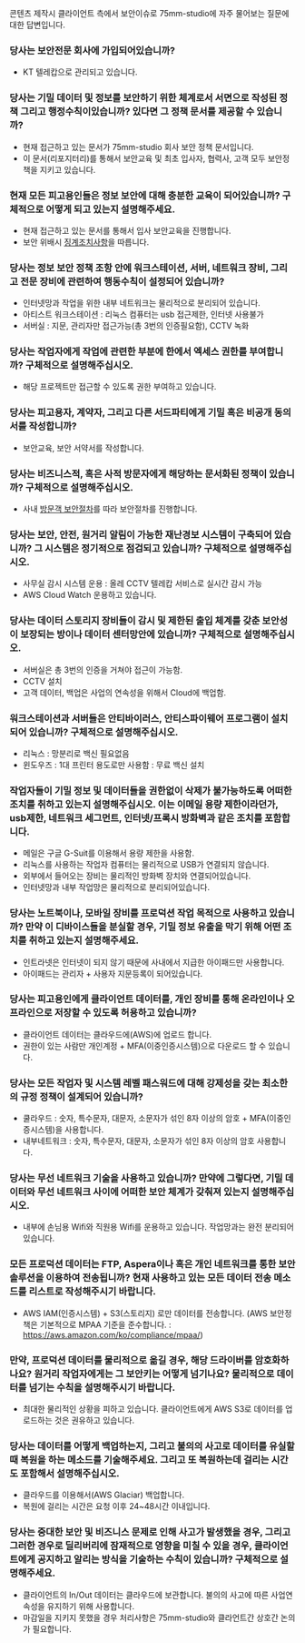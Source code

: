 콘텐츠 제작시 클라이언트 측에서 보안이슈로 75mm-studio에 자주 물어보는 질문에 대한 답변입니다.

### 당사는 보안전문 회사에 가입되어있습니까?

- KT 텔레캅으로 관리되고 있습니다.

### 당사는 기밀 데이터 및 정보를 보안하기 위한 체계로서 서면으로 작성된 정책 그리고 행정수칙이있습니까? 있다면 그 정책 문서를 제공할 수 있습니까?

- 현재 접근하고 있는 문서가 75mm-studio 회사 보안 정책 문서입니다.
- 이 문서(리포지터리)를 통해서 보안교육 및 최초 입사자, 협력사, 고객 모두 보안정책을 지키고 있습니다.

### 현재 모든 피고용인들은 정보 보안에 대해 충분한 교육이 되어있습니까? 구체적으로 어떻게 되고 있는지 설명해주세요.

- 현재 접근하고 있는 문서를 통해서 입사 보안교육을 진행합니다.
- 보안 위배시 [징계조치사항](security_disciplinary_action.md)을 따릅니다.

### 당사는 정보 보안 정책 조항 안에 워크스테이션, 서버, 네트워크 장비, 그리고 전문 장비에 관련하여 행동수칙이 설정되어 있습니까?

- 인터넷망과 작업을 위한 내부 네트워크는 물리적으로 분리되어 있습니다.
- 아티스트 워크스테이션 : 리눅스 컴퓨터는 usb 접근제한, 인터넷 사용불가
- 서버실 : 지문, 관리자만 접근가능(총 3번의 인증필요함), CCTV 녹화

### 당사는 작업자에게 작업에 관련한 부분에 한에서 엑세스 권한를 부여합니까? 구체적으로 설명해주십시오.

- 해당 프로젝트만 접근할 수 있도록 권한 부여하고 있습니다.

### 당사는 피고용자, 계약자, 그리고 다른 서드파티에게 기밀 혹은 비공개 동의서를 작성합니까?

- 보안교육, 보안 서약서를 작성합니다.

### 당사는 비즈니스적, 혹은 사적 방문자에게 해당하는 문서화된 정책이 있습니까? 구체적으로 설명해주십시오.

- 사내 [방문객 보안절차](guest.md)를 따라 보안절차를 진행합니다.

### 당사는 보안, 안전, 원거리 알림이 가능한 재난경보 시스템이 구축되어 있습니까? 그 시스템은 정기적으로 점검되고 있습니까? 구체적으로 설명해주십시오.

- 사무실 감시 시스템 운용 : 올레 CCTV 텔레캅 서비스로 실시간 감시 가능
- AWS Cloud Watch 운용하고 있습니다.

### 당사는 데이터 스토리지 장비들이 감시 및 제한된 출입 체계를 갖춘 보안성이 보장되는 방이나 데이터 센터망안에 있습니까? 구체적으로 설명해주십시오.

- 서버실은 총 3번의 인증을 거쳐야 접근이 가능함.
- CCTV 설치
- 고객 데이터, 백업은 사업의 연속성을 위해서 Cloud에 백업함.


### 워크스테이션과 서버들은 안티바이러스, 안티스파이웨어 프로그램이 설치되어 있습니까? 구체적으로 설명해주십시오.

- 리눅스 : 망분리로 백신 필요없음
- 윈도우즈 : 1대 프린터 용도로만 사용함 : 무료 백신 설치

### 작업자들이 기밀 정보 및 데이터들을 권한없이 삭제가 불가능하도록 어떠한 조치를 취하고 있는지 설명해주십시오. 이는 이메일 용량 제한이라던가, usb제한, 네트워크 세그먼트, 인터넷/프록시 방화벽과 같은 조치를 포함합니다. 

- 메일은 구글 G-Suit를 이용해서 용량 제한을 사용함.
- 리눅스를 사용하는 작업자 컴퓨터는 물리적으로 USB가 연결되지 않습니다.
- 외부에서 들어오는 장비는 물리적인 방화벽 장치와 연결되어있습니다.
- 인터넷망과 내부 작업망은 물리적으로 분리되어있습니다.

### 당사는 노트북이나, 모바일 장비를 프로덕션 작업 목적으로 사용하고 있습니까? 만약 이 디바이스들을 분실할 경우, 기밀 정보 유출을 막기 위해 어떤 조치를 취하고 있는지 설명해주세요.

- 인트라넷은 인터넷이 되지 않기 때문에 사내에서 지급한 아이패드만 사용합니다.
- 아이패드는 관리자 + 사용자 지문등록이 되어있습니다.

### 당사는 피고용인에게 클라이언트 데이터를, 개인 장비를 통해 온라인이나 오프라인으로 저장할 수 있도록 허용하고 있습니까?

- 클라이언트 데이터는 클라우드에(AWS)에 업로드 합니다.
- 권한이 있는 사람만 개인계정 + MFA(이중인증시스템)으로 다운로드 할 수 있습니다.

### 당사는 모든 작업자 및 시스템 레벨 패스워드에 대해 강제성을 갖는 최소한의 규정 정책이 설계되어 있습니까?

- 쿨라우드 : 숫자, 특수문자, 대문자, 소문자가 섞인 8자 이상의 암호 + MFA(이중인증시스템)을 사용합니다.
- 내부네트워크 : 숫자, 특수문자, 대문자, 소문자가 섞인 8자 이상의 암호 사용합니다.

### 당사는 무선 네트워크 기술을 사용하고 있습니까? 만약에 그렇다면, 기밀 데이터와 무선 네트워크 사이에 어떠한 보안 체계가 갖춰져 있는지 설명해주십시오.

- 내부에 손님용 Wifi와 직원용 Wifi를 운용하고 있습니다. 작업망과는 완전 분리되어 있습니다.

### 모든 프로덕션 데이터는 FTP, Aspera이나 혹은 개인 네트워크를 통한 보안 솔루션을 이용하여 전송됩니까? 현재 사용하고 있는 모든 데이터 전송 메소드를 리스트로 작성해주시기 바랍니다.

- AWS IAM(인증시스템) + S3(스토리지) 로만 데이터를 전송합니다. (AWS 보안정책은 기본적으로 MPAA 기준을 준수합니다. : https://aws.amazon.com/ko/compliance/mpaa/)

### 만약, 프로덕션 데이터를 물리적으로 옮길 경우, 해당 드라이버를 암호화하나요? 원거리 작업자에게는 그 보안키는 어떻게 넘기나요? 물리적으로 데이터를 넘기는 수칙을 설명해주시기 바랍니다.

- 최대한 물리적인 상황을 피하고 있습니다. 클라이언트에게 AWS S3로 데이터를 업로드하는 것은 권유하고 있습니다.

### 당사는 데이터를 어떻게 백업하는지, 그리고 불의의 사고로 데이터를 유실할 때 복원을 하는 메소드를 기술해주세요. 그리고 또 복원하는데 걸리는 시간도 포함해서 설명해주십시오.

- 클라우드를 이용해서(AWS Glaciar) 백업합니다.
- 복원에 걸리는 시간은 요청 이후 24~48시간 이내입니다.

### 당사는 중대한 보안 및 비즈니스 문제로 인해 사고가 발생했을 경우, 그리고 그러한 경우로 딜리버리에 잠재적으로 영향을 미칠 수 있을 경우, 클라이언트에게 공지하고 알리는 방식을 기술하는 수칙이 있습니까? 구체적으로 설명해주세요.

- 클라이언트의 In/Out 데이터는 클라우드에 보관합니다. 불의의 사고에 따른 사업연속성을 유지하기 위해 사용합니다.
- 마감일을 지키지 못했을 경우 처리사항은 75mm-studio와 클라언트간 상호간 논의가 필요합니다.
